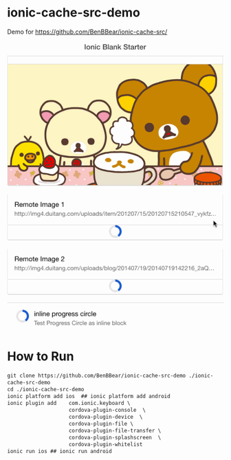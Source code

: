 # ionic-cache-src-demo

Demo for https://github.com/BenBBear/ionic-cache-src/

![](./img/ionic-cache-src.gif)


# How to Run


```
git clone https://github.com/BenBBear/ionic-cache-src-demo ./ionic-cache-src-demo
cd ./ionic-cache-src-demo
ionic platform add ios  ## ionic platform add android
ionic plugin add    com.ionic.keyboard \
                    cordova-plugin-console  \
                    cordova-plugin-device  \
                    cordova-plugin-file \
                    cordova-plugin-file-transfer \
                    cordova-plugin-splashscreen  \
                    cordova-plugin-whitelist
ionic run ios ## ionic run android
```
